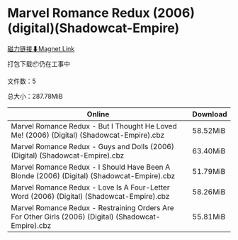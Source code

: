 # Marvel Romance Redux (2006)(digital)(Shadowcat-Empire)

[磁力链接⬇Magnet Link](magnet:?xt=urn:btih:aa69be41e03ab25f905e8f0f8c4f0dd231b7737d&dn=Marvel%20Romance%20Redux%20%282006%29%28digital%29%28Shadowcat-Empire%29)

打包下载📦仍在工事中

文件数：5

总大小：287.78MiB

Online | Download
--- | ---
Marvel Romance Redux - But I Thought He Loved Me! (2006) (Digital) (Shadowcat-Empire).cbz | 58.52MiB
Marvel Romance Redux - Guys and Dolls (2006) (Digital) (Shadowcat-Empire).cbz | 63.40MiB
Marvel Romance Redux - I Should Have Been A Blonde (2006) (Digital) (Shadowcat-Empire).cbz | 51.79MiB
Marvel Romance Redux - Love Is A Four-Letter Word (2006) (Digital) (Shadowcat-Empire).cbz | 58.26MiB
Marvel Romance Redux - Restraining Orders Are For Other Girls (2006) (Digital) (Shadowcat-Empire).cbz | 55.81MiB